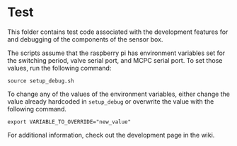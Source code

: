 # Test
This folder contains test code associated with the development features for and
debugging of the components of the sensor box. 

The scripts assume that the raspberry pi has environment variables set for the
switching period, valve serial port, and MCPC serial port. To set those values,
run the following command:
```
source setup_debug.sh
```
To change any of the values of the environment variables, either change the
value already hardcoded in `setup_debug` or overwrite the value with the following command.
```
export VARIABLE_TO_OVERRIDE="new_value"
```
For additional information, check out the development page in the wiki.
